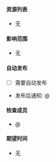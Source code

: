 <!-- MR 的 title 将会作为企业微信通知的标题，告知 Reviewer/QA 主要变更内容，请注意修改为通俗易懂的描述 -->
<!-- markdownlint-disable MD041 -->

#### 资源列表

- 无

#### 影响范围

- 无

#### 自动发布

<!-- autoRelease -->

- [ ] 需要自动发布
  <!-- afterReleaseNotice -->
- 发布后通知: @

#### 检查成员

<!-- reviewer -->

- @

#### 期望时间

<!-- expectTime -->

- 无

<!--
说明：
 1. 相关资源、变更列表、待办列表不会解析，可随意填写
 2. 自动发布为延迟解析，可在 MR 合并前随意修改，将决定合并后是否触发自动发布
 3. [ ] 为非选中状态，[x] 为选中状态，右中括号和文字间须有一个空格
 4. 自动发布成功后将通知“发布后通知”指定账号(MR 发起者默认会被通知)，一般为 QA
 5. 检查成员、期望完成时间为立即解析，若无检查成员将不会发送通知，期望完成时间若为空则为 '不限'
 6. 所有关键注释下不允许更改内容及格式
 -->
